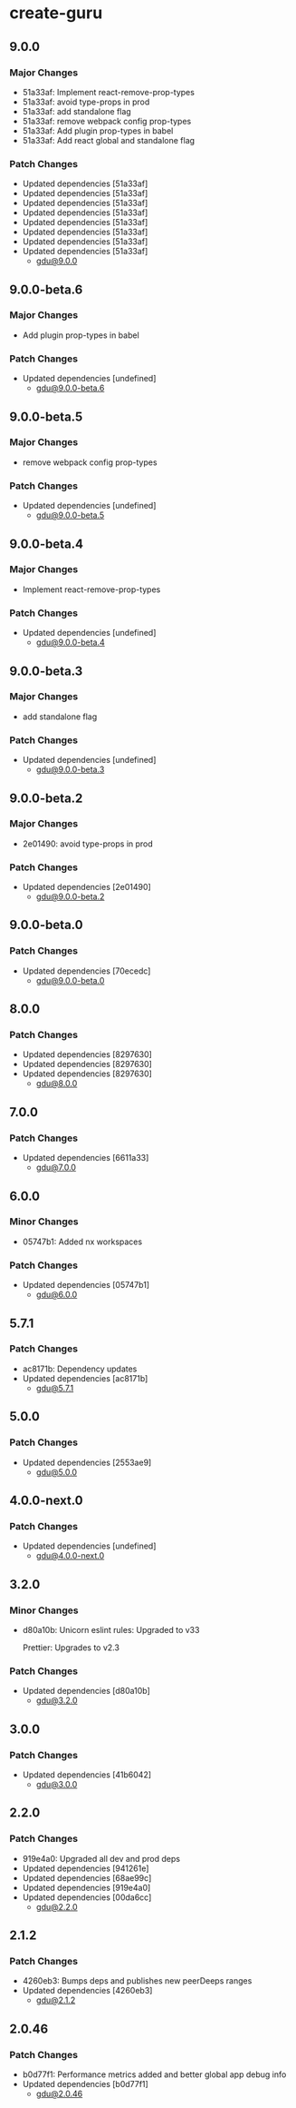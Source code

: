# create-guru

## 9.0.0

### Major Changes

-   51a33af: Implement react-remove-prop-types
-   51a33af: avoid type-props in prod
-   51a33af: add standalone flag
-   51a33af: remove webpack config prop-types
-   51a33af: Add plugin prop-types in babel
-   51a33af: Add react global and standalone flag

### Patch Changes

-   Updated dependencies [51a33af]
-   Updated dependencies [51a33af]
-   Updated dependencies [51a33af]
-   Updated dependencies [51a33af]
-   Updated dependencies [51a33af]
-   Updated dependencies [51a33af]
-   Updated dependencies [51a33af]
-   Updated dependencies [51a33af]
    -   gdu@9.0.0

## 9.0.0-beta.6

### Major Changes

-   Add plugin prop-types in babel

### Patch Changes

-   Updated dependencies [undefined]
    -   gdu@9.0.0-beta.6

## 9.0.0-beta.5

### Major Changes

-   remove webpack config prop-types

### Patch Changes

-   Updated dependencies [undefined]
    -   gdu@9.0.0-beta.5

## 9.0.0-beta.4

### Major Changes

-   Implement react-remove-prop-types

### Patch Changes

-   Updated dependencies [undefined]
    -   gdu@9.0.0-beta.4

## 9.0.0-beta.3

### Major Changes

-   add standalone flag

### Patch Changes

-   Updated dependencies [undefined]
    -   gdu@9.0.0-beta.3

## 9.0.0-beta.2

### Major Changes

-   2e01490: avoid type-props in prod

### Patch Changes

-   Updated dependencies [2e01490]
    -   gdu@9.0.0-beta.2

## 9.0.0-beta.0

### Patch Changes

-   Updated dependencies [70ecedc]
    -   gdu@9.0.0-beta.0

## 8.0.0

### Patch Changes

-   Updated dependencies [8297630]
-   Updated dependencies [8297630]
-   Updated dependencies [8297630]
    -   gdu@8.0.0

## 7.0.0

### Patch Changes

-   Updated dependencies [6611a33]
    -   gdu@7.0.0

## 6.0.0

### Minor Changes

-   05747b1: Added nx workspaces

### Patch Changes

-   Updated dependencies [05747b1]
    -   gdu@6.0.0

## 5.7.1

### Patch Changes

-   ac8171b: Dependency updates
-   Updated dependencies [ac8171b]
    -   gdu@5.7.1

## 5.0.0

### Patch Changes

-   Updated dependencies [2553ae9]
    -   gdu@5.0.0

## 4.0.0-next.0

### Patch Changes

-   Updated dependencies [undefined]
    -   gdu@4.0.0-next.0

## 3.2.0

### Minor Changes

-   d80a10b: Unicorn eslint rules: Upgraded to v33

    Prettier: Upgrades to v2.3

### Patch Changes

-   Updated dependencies [d80a10b]
    -   gdu@3.2.0

## 3.0.0

### Patch Changes

-   Updated dependencies [41b6042]
    -   gdu@3.0.0

## 2.2.0

### Patch Changes

-   919e4a0: Upgraded all dev and prod deps
-   Updated dependencies [941261e]
-   Updated dependencies [68ae99c]
-   Updated dependencies [919e4a0]
-   Updated dependencies [00da6cc]
    -   gdu@2.2.0

## 2.1.2

### Patch Changes

-   4260eb3: Bumps deps and publishes new peerDeeps ranges
-   Updated dependencies [4260eb3]
    -   gdu@2.1.2

## 2.0.46

### Patch Changes

-   b0d77f1: Performance metrics added and better global app debug info
-   Updated dependencies [b0d77f1]
    -   gdu@2.0.46
